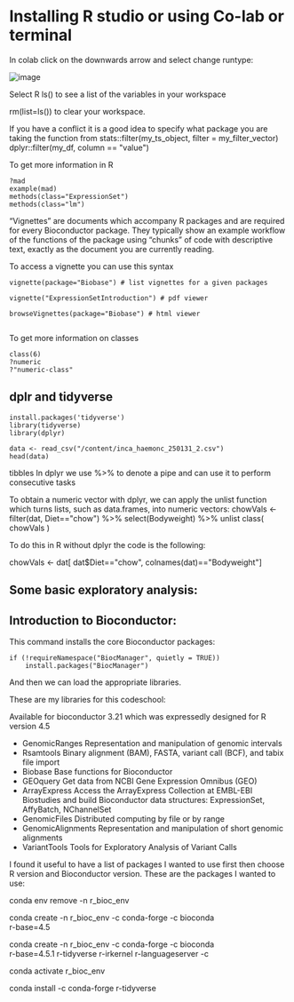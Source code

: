 # Installing R studio or using Co-lab or terminal

In colab click on the downwards arrow and select change runtype:

![image](https://github.com/user-attachments/assets/880d3002-6298-4a4b-92bf-3b174ae65b5b)

Select R
ls() to see a list of the variables in your workspace

rm(list=ls()) to clear your workspace.


If you have a conflict it is a good idea to specify what package you are taking the function from
stats::filter(my_ts_object, filter = my_filter_vector)
dplyr::filter(my_df, column == "value")

To get more information in R
```
?mad
example(mad)
methods(class="ExpressionSet")
methods(class="lm")

```
“Vignettes” are documents which accompany R packages and are required for every Bioconductor package. They typically show an example workflow of the functions of the package using “chunks” of code with descriptive text, exactly as the document you are currently reading.

To access a vignette you can use this syntax
```
vignette(package="Biobase") # list vignettes for a given packages

vignette("ExpressionSetIntroduction") # pdf viewer

browseVignettes(package="Biobase") # html viewer


```

To get more information on classes
```
class(6)
?numeric
?"numeric-class"

```


## dplr and tidyverse
```
install.packages('tidyverse')
library(tidyverse)
library(dplyr)

data <- read_csv("/content/inca_haemonc_250131_2.csv")
head(data)
```
tibbles
In dplyr we use %>% to denote a pipe and can use it to perform consecutive tasks


 To obtain a numeric vector with dplyr, we can apply the unlist function which turns lists, such as data.frames, into numeric vectors:
chowVals <- filter(dat, Diet=="chow") %>% select(Bodyweight) %>% unlist
class( chowVals )

To do this in R without dplyr the code is the following:

chowVals <- dat[ dat$Diet=="chow", colnames(dat)=="Bodyweight"]


## Some basic exploratory analysis:

## Introduction to Bioconductor:

This command installs the core Bioconductor packages:
```
if (!requireNamespace("BiocManager", quietly = TRUE))
    install.packages("BiocManager")
```

And then we can load the appropriate libraries.

These are my libraries for this codeschool:

Available for bioconductor 3.21 which was expressedly designed for R version 4.5
- GenomicRanges	 Representation and manipulation of genomic intervals	
- Rsamtools Binary alignment (BAM), FASTA, variant call (BCF), and tabix file import	
- Biobase	Base functions for Bioconductor	
- GEOquery Get data from NCBI Gene Expression Omnibus (GEO)	
- ArrayExpress	Access the ArrayExpress Collection at EMBL-EBI Biostudies and build Bioconductor data structures: ExpressionSet, AffyBatch, NChannelSet
- GenomicFiles Distributed computing by file or by range
- GenomicAlignments	Representation and manipulation of short genomic alignments
- VariantTools	Tools for Exploratory Analysis of Variant Calls	

I found it useful to have a list of packages I wanted to use first then choose R version and Bioconductor version. These are the packages I wanted to use:




conda env remove -n r_bioc_env

conda create -n r_bioc_env -c conda-forge -c bioconda \
  r-base=4.5 


  conda create -n r_bioc_env -c conda-forge -c bioconda \
  r-base=4.5.1 r-tidyverse r-irkernel r-languageserver -c

conda activate r_bioc_env                                                          

conda install -c conda-forge r-tidyverse
